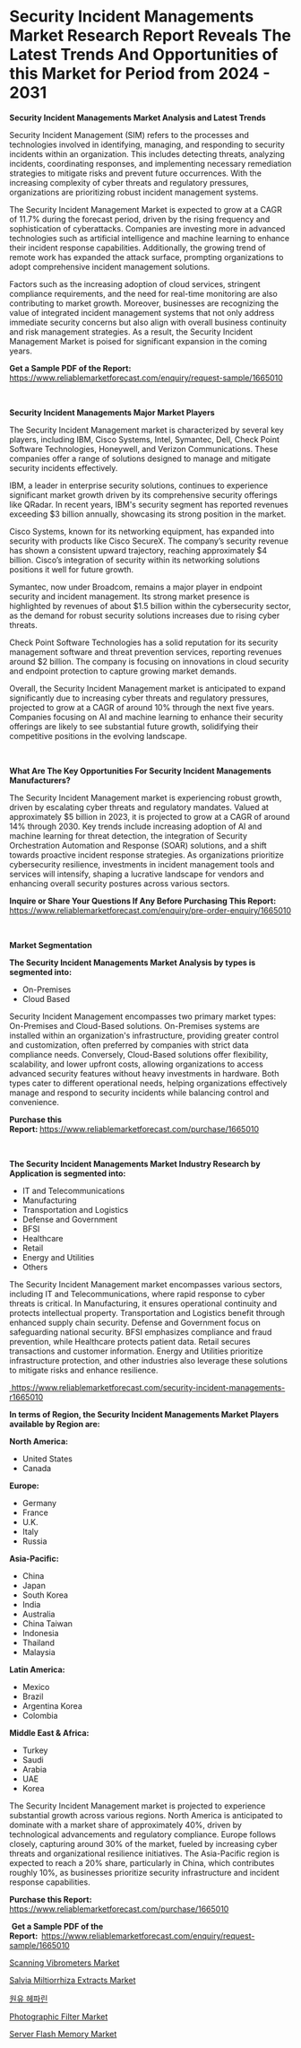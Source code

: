 <p><h1>Security Incident Managements Market Research Report Reveals The Latest Trends And Opportunities of this Market for Period from 2024 - 2031</h1></p><p><strong>Security Incident Managements Market Analysis and Latest Trends</strong></p>
<p><p>Security Incident Management (SIM) refers to the processes and technologies involved in identifying, managing, and responding to security incidents within an organization. This includes detecting threats, analyzing incidents, coordinating responses, and implementing necessary remediation strategies to mitigate risks and prevent future occurrences. With the increasing complexity of cyber threats and regulatory pressures, organizations are prioritizing robust incident management systems.</p><p>The Security Incident Management Market is expected to grow at a CAGR of 11.7% during the forecast period, driven by the rising frequency and sophistication of cyberattacks. Companies are investing more in advanced technologies such as artificial intelligence and machine learning to enhance their incident response capabilities. Additionally, the growing trend of remote work has expanded the attack surface, prompting organizations to adopt comprehensive incident management solutions.</p><p>Factors such as the increasing adoption of cloud services, stringent compliance requirements, and the need for real-time monitoring are also contributing to market growth. Moreover, businesses are recognizing the value of integrated incident management systems that not only address immediate security concerns but also align with overall business continuity and risk management strategies. As a result, the Security Incident Management Market is poised for significant expansion in the coming years.</p></p>
<p><strong>Get a Sample PDF of the Report:&nbsp;</strong> <a href="https://www.reliablemarketforecast.com/enquiry/request-sample/1665010?utm_campaign=1080&utm_medium=2&utm_source=Github&utm_content=ia&utm_term=29092024&utm_id=security-incident-managements">https://www.reliablemarketforecast.com/enquiry/request-sample/1665010</a></p>
<p>&nbsp;</p>
<p><strong>Security Incident Managements Major Market Players</strong></p>
<p><p>The Security Incident Management market is characterized by several key players, including IBM, Cisco Systems, Intel, Symantec, Dell, Check Point Software Technologies, Honeywell, and Verizon Communications. These companies offer a range of solutions designed to manage and mitigate security incidents effectively.</p><p>IBM, a leader in enterprise security solutions, continues to experience significant market growth driven by its comprehensive security offerings like QRadar. In recent years, IBM's security segment has reported revenues exceeding $3 billion annually, showcasing its strong position in the market.</p><p>Cisco Systems, known for its networking equipment, has expanded into security with products like Cisco SecureX. The company’s security revenue has shown a consistent upward trajectory, reaching approximately $4 billion. Cisco’s integration of security within its networking solutions positions it well for future growth.</p><p>Symantec, now under Broadcom, remains a major player in endpoint security and incident management. Its strong market presence is highlighted by revenues of about $1.5 billion within the cybersecurity sector, as the demand for robust security solutions increases due to rising cyber threats.</p><p>Check Point Software Technologies has a solid reputation for its security management software and threat prevention services, reporting revenues around $2 billion. The company is focusing on innovations in cloud security and endpoint protection to capture growing market demands.</p><p>Overall, the Security Incident Management market is anticipated to expand significantly due to increasing cyber threats and regulatory pressures, projected to grow at a CAGR of around 10% through the next five years. Companies focusing on AI and machine learning to enhance their security offerings are likely to see substantial future growth, solidifying their competitive positions in the evolving landscape.</p></p>
<p>&nbsp;</p>
<p><strong>What Are The Key Opportunities For Security Incident Managements Manufacturers?</strong></p>
<p><p>The Security Incident Management market is experiencing robust growth, driven by escalating cyber threats and regulatory mandates. Valued at approximately $5 billion in 2023, it is projected to grow at a CAGR of around 14% through 2030. Key trends include increasing adoption of AI and machine learning for threat detection, the integration of Security Orchestration Automation and Response (SOAR) solutions, and a shift towards proactive incident response strategies. As organizations prioritize cybersecurity resilience, investments in incident management tools and services will intensify, shaping a lucrative landscape for vendors and enhancing overall security postures across various sectors.</p></p>
<p><strong>Inquire or Share Your Questions If Any Before Purchasing This Report:</strong> <a href="https://www.reliablemarketforecast.com/enquiry/pre-order-enquiry/1665010?utm_campaign=1080&utm_medium=2&utm_source=Github&utm_content=ia&utm_term=29092024&utm_id=security-incident-managements">https://www.reliablemarketforecast.com/enquiry/pre-order-enquiry/1665010</a></p>
<p>&nbsp;</p>
<p><strong>Market Segmentation</strong></p>
<p><strong>The Security Incident Managements Market Analysis by types is segmented into:</strong></p>
<p><ul><li>On-Premises</li><li>Cloud Based</li></ul></p>
<p><p>Security Incident Management encompasses two primary market types: On-Premises and Cloud-Based solutions. On-Premises systems are installed within an organization's infrastructure, providing greater control and customization, often preferred by companies with strict data compliance needs. Conversely, Cloud-Based solutions offer flexibility, scalability, and lower upfront costs, allowing organizations to access advanced security features without heavy investments in hardware. Both types cater to different operational needs, helping organizations effectively manage and respond to security incidents while balancing control and convenience.</p></p>
<p><strong>Purchase this Report:&nbsp;</strong><a href="https://www.reliablemarketforecast.com/purchase/1665010?utm_campaign=1080&utm_medium=2&utm_source=Github&utm_content=ia&utm_term=29092024&utm_id=security-incident-managements">https://www.reliablemarketforecast.com/purchase/1665010</a></p>
<p>&nbsp;</p>
<p><strong>The Security Incident Managements Market Industry Research by Application is segmented into:</strong></p>
<p><ul><li>IT and Telecommunications</li><li>Manufacturing</li><li>Transportation and Logistics</li><li>Defense and Government</li><li>BFSI</li><li>Healthcare</li><li>Retail</li><li>Energy and Utilities</li><li>Others</li></ul></p>
<p><p>The Security Incident Management market encompasses various sectors, including IT and Telecommunications, where rapid response to cyber threats is critical. In Manufacturing, it ensures operational continuity and protects intellectual property. Transportation and Logistics benefit through enhanced supply chain security. Defense and Government focus on safeguarding national security. BFSI emphasizes compliance and fraud prevention, while Healthcare protects patient data. Retail secures transactions and customer information. Energy and Utilities prioritize infrastructure protection, and other industries also leverage these solutions to mitigate risks and enhance resilience.</p></p>
<p><a href="https://www.reliablemarketforecast.com/security-incident-managements-r1665010?utm_campaign=1080&utm_medium=2&utm_source=Github&utm_content=ia&utm_term=29092024&utm_id=security-incident-managements">&nbsp;https://www.reliablemarketforecast.com/security-incident-managements-r1665010</a></p>
<p><strong>In terms of Region, the Security Incident Managements Market Players available by Region are:</strong></p>
<p>
    <p> <strong> North America: </strong>
        <ul>
            <li>United States</li>
            <li>Canada</li>
        </ul>
        </p> 
    <p> <strong> Europe: </strong>
        <ul>
            <li>Germany</li>
            <li>France</li>
            <li>U.K.</li>
            <li>Italy</li>
            <li>Russia</li>
        </ul>
        </p> 
    <p> <strong> Asia-Pacific: </strong>
        <ul>
            <li>China</li>
            <li>Japan</li>
            <li>South Korea</li>
            <li>India</li>
            <li>Australia</li>
            <li>China Taiwan</li>
            <li>Indonesia</li>
            <li>Thailand</li>
            <li>Malaysia</li>
        </ul>
        </p> 
    <p> <strong> Latin America: </strong>
        <ul>
            <li>Mexico</li>
            <li>Brazil</li>
            <li>Argentina Korea</li>
            <li>Colombia</li>
        </ul>
        </p> 
    <p> <strong> Middle East & Africa: </strong>
        <ul>
            <li>Turkey</li>
            <li>Saudi</li>
            <li>Arabia</li>
            <li>UAE</li>
            <li>Korea</li>
        </ul>
    </p>
    </p>
<p><p>The Security Incident Management market is projected to experience substantial growth across various regions. North America is anticipated to dominate with a market share of approximately 40%, driven by technological advancements and regulatory compliance. Europe follows closely, capturing around 30% of the market, fueled by increasing cyber threats and organizational resilience initiatives. The Asia-Pacific region is expected to reach a 20% share, particularly in China, which contributes roughly 10%, as businesses prioritize security infrastructure and incident response capabilities.</p></p>
<p><strong>Purchase this Report: </strong><a href="https://www.reliablemarketforecast.com/purchase/1665010?utm_campaign=1080&utm_medium=2&utm_source=Github&utm_content=ia&utm_term=29092024&utm_id=security-incident-managements">https://www.reliablemarketforecast.com/purchase/1665010</a></p>
<p>&nbsp;<strong>Get a Sample PDF of the Report:&nbsp;&nbsp;</strong><a href="https://www.reliablemarketforecast.com/enquiry/request-sample/1665010?utm_campaign=1080&utm_medium=2&utm_source=Github&utm_content=ia&utm_term=29092024&utm_id=security-incident-managements">https://www.reliablemarketforecast.com/enquiry/request-sample/1665010</a></p>
<p><strong></strong></p>
<p><p><a href="https://github.com/gdfhhhj/Market-Research-Report-List-6/blob/main/scanning-vibrometers-market.md?utm_campaign=1080&utm_medium=2&utm_source=Github&utm_content=ia&utm_term=29092024&utm_id=security-incident-managements">Scanning Vibrometers Market</a></p><p><a href="https://github.com/ElviraDur475/Market-Research-Report-List-1/blob/main/salvia-miltiorrhiza-extracts-market.md?utm_campaign=1080&utm_medium=2&utm_source=Github&utm_content=ia&utm_term=29092024&utm_id=security-incident-managements">Salvia Miltiorrhiza Extracts Market</a></p><p><a href="https://github.com/sougarounis/Market-Research-Report-List-6/blob/main/285401115901.md?utm_campaign=1080&utm_medium=2&utm_source=Github&utm_content=ia&utm_term=29092024&utm_id=security-incident-managements">원유 헤파린</a></p><p><a href="https://www.linkedin.com/pulse/photographic-filter-market-size-growth-industry-analysis-segmentation-hrxqc?utm_campaign=1080&utm_medium=2&utm_source=Github&utm_content=ia&utm_term=29092024&utm_id=security-incident-managements">Photographic Filter Market</a></p><p><a href="https://www.linkedin.com/pulse/global-server-flash-memory-market-exploring-share-trends-o3qrf?utm_campaign=1080&utm_medium=2&utm_source=Github&utm_content=ia&utm_term=29092024&utm_id=security-incident-managements">Server Flash Memory Market</a></p></p>